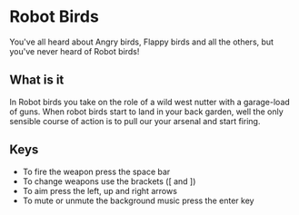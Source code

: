 # Robot Birds
You've all heard about Angry birds, Flappy birds and all the others, but you've never heard of Robot birds!

## What is it
In Robot birds you take on the role of a wild west nutter with a garage-load of guns. When robot birds start to land in your back garden, well the only sensible course of action is to pull our your arsenal and start firing.

## Keys
* To fire the weapon press the space bar
* To change weapons use the brackets ([ and ])
* To aim press the left, up and right arrows
* To mute or unmute the background music press the enter key

